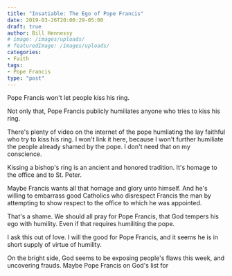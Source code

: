 ```yaml
---
title: "Insatiable: The Ego of Pope Francis"
date: 2019-03-26T20:00:29-05:00
draft: true
author: Bill Hennessy
# image: /images/uploads/
# featuredImage: /images/uploads/
categories: 
- Faith
tags:
- Pope Francis
type: "post"
---
```


Pope Francis won't let people kiss his ring. 

Not only that, Pope Francis publicly humiliates anyone who tries to kiss his ring. 

There's plenty of video on the internet of the pope humliating the lay faithful who try to kiss his ring. I won't link it here, because I won't further humiliate the people already shamed by the pope. I don't need that on my conscience.

Kissing a bishop's ring is an ancient and honored tradition. It's homage to the office and to St. Peter. 

Maybe Francis wants all that homage and glory unto himself. And he's willing to embarrass good Catholics who disrespect Francis the man by attempting to show respect to the office to which he was appointed. 

That's a shame. We should all pray for Pope Francis, that God tempers his ego with humility. Even if that requires humiliting the pope. 

I ask this out of love. I will the good for Pope Francis, and it seems he is in short supply of virtue of humility. 

On the bright side, God seems to be exposing people's flaws this week, and uncovering frauds. Maybe Pope Francis on God's list for